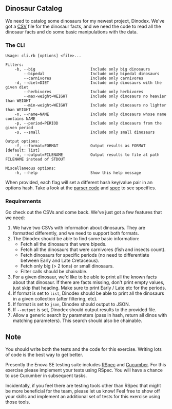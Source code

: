 ## Dinosaur Catalog

We need to catalog some dinosaurs for my newest project, Dinodex. We've got a [CSV](http://ruby-doc.org/stdlib-1.9.3/libdoc/csv/rdoc/CSV.html) file for the dinosaur facts, and we need the code to read all the dinosaur facts and do some basic manipulations with the data.

### The CLI

```text
Usage: cli.rb [options] <file>...

Filters:
    -b, --big                        Include only big dinosaurs
        --bipedal                    Include only bipedal dinosaurs
        --carnivores                 Include only carnivores
    -d, --diet=DIET                  Include only dinosaurs with the given diet
        --herbivores                 Include only herbivores
        --max-weight=WEIGHT          Include only dinosaurs no heavier than WEIGHT
        --min-weight=WEIGHT          Include only dinosaurs no lighter than WEIGHT
    -n, --name=NAME                  Include only dinosaurs whose name contains NAME
    -p, --period=PERIOD              Include only dinosaurs from the given period
    -s, --small                      Include only small dinosaurs

Output options:
    -f, --format=FORMAT              Output results as FORMAT [default: list]
    -o, --output=FILENAME            Output results to file at path FILENAME instead of STDOUT

Miscellaneous options:
    -h, --help                       Show this help message

```

When provided, each flag will set a different hash key/value pair in an options hash.  Take a look at the [parser code](lib/dinodex/cli_parser.rb) and [spec](spec/dinodex/cli_parser_spec.rb) to see specifics.

### Requirements

Go check out the CSVs and come back. We've just got a few features that we need:

1. We have two CSVs with information about dinosaurs.  They are formatted differently, and we need to support both formats.
2. The Dinodex should be able to find some basic information:
    * Fetch all the dinosaurs that were bipeds.
    * Fetch all the dinosaurs that were carnivores (fish and insects count).
    * Fetch dinosaurs for specific periods (no need to differentiate between Early and Late Cretaceous).
    * Fetch only big (> 2 tons) or small dinosaurs.
    * Filter calls should be chainable.
3. For a given dinosaur, we'd like to be able to print all the known facts about that dinosaur. If there are facts missing, don't print empty values, just skip that heading. Make sure to print Early / Late etc for the periods.
4. If format is set to `list`, Dinodex should be able to print all the dinosaurs in a given collection (after filtering, etc).
5. If format is set to `json`, Dinodex should output to JSON.
6. If `--output` is set, Dinodex should output results to the provided file.
7. Allow a generic search by parameters (pass in hash, return all dinos with matching parameters).  This search should also be chainable.

## Note

You should write both the tests and the code for this exercise.  Writing lots of code is the best way to get better.

Presently the Enova SE testing suite includes [RSpec](http://rspec.info/) and [Cucumber](http://cucumber.io/). For this exercise please implement your tests using RSpec. You will have a chance to use Cucumber in subsequent tasks.

Incidentally, if you feel there are testing tools other than RSpec that might be more beneficial for the team, please let us know! Feel free to show off your skills and implement an additional set of tests for this exercise using those tools.
